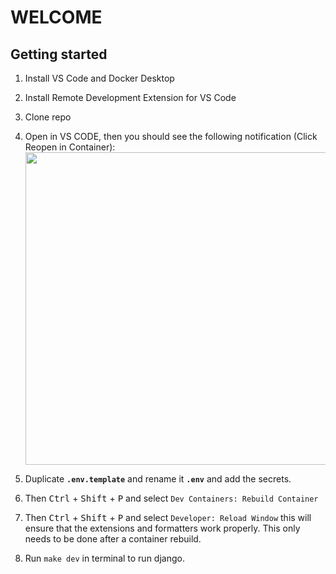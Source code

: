 # WELCOME

## Getting started
1. Install VS Code and Docker Desktop
1. Install Remote Development Extension for VS Code
1. Clone repo
1. Open in VS CODE, then you should see the following notification (Click Reopen in Container):
   <img src="https://github.com/factryflow/factryflow/assets/45033225/b6118dce-22ce-46c0-af51-6087535b6a7e" width="500">

1. Duplicate **```.env.template```** and rename it **```.env```** and add the secrets.
1. Then <kbd>Ctrl</kbd> + <kbd>Shift</kbd> + <kbd>P</kbd> and select ```Dev Containers: Rebuild Container```
1. Then <kbd>Ctrl</kbd> + <kbd>Shift</kbd> + <kbd>P</kbd> and select ```Developer: Reload Window``` this will ensure that the extensions and formatters work properly. This only needs to be done after a container rebuild.
1. Run ```make dev``` in terminal to run django.
